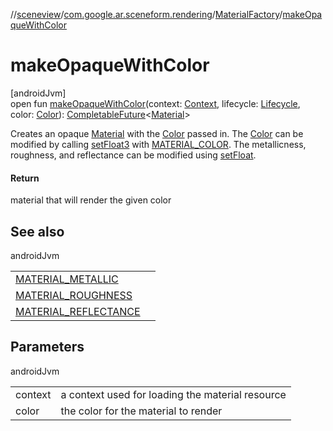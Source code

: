 //[sceneview](../../../index.md)/[com.google.ar.sceneform.rendering](../index.md)/[MaterialFactory](index.md)/[makeOpaqueWithColor](make-opaque-with-color.md)

# makeOpaqueWithColor

[androidJvm]\
open fun [makeOpaqueWithColor](make-opaque-with-color.md)(context: [Context](https://developer.android.com/reference/kotlin/android/content/Context.html), lifecycle: [Lifecycle](https://developer.android.com/reference/kotlin/androidx/lifecycle/Lifecycle.html), color: [Color](../-color/index.md)): [CompletableFuture](https://developer.android.com/reference/kotlin/java/util/concurrent/CompletableFuture.html)&lt;[Material](../-material/index.md)&gt;

Creates an opaque [Material](../-material/index.md) with the [Color](../-color/index.md) passed in. The [Color](../-color/index.md) can be modified by calling [setFloat3](../-material/set-float3.md) with [MATERIAL_COLOR](-m-a-t-e-r-i-a-l_-c-o-l-o-r.md). The metallicness, roughness, and reflectance can be modified using [setFloat](../-material/set-float.md).

#### Return

material that will render the given color

## See also

androidJvm

| | |
|---|---|
| [MATERIAL_METALLIC](-m-a-t-e-r-i-a-l_-m-e-t-a-l-l-i-c.md) |  |
| [MATERIAL_ROUGHNESS](-m-a-t-e-r-i-a-l_-r-o-u-g-h-n-e-s-s.md) |  |
| [MATERIAL_REFLECTANCE](-m-a-t-e-r-i-a-l_-r-e-f-l-e-c-t-a-n-c-e.md) |  |

## Parameters

androidJvm

| | |
|---|---|
| context | a context used for loading the material resource |
| color | the color for the material to render |
